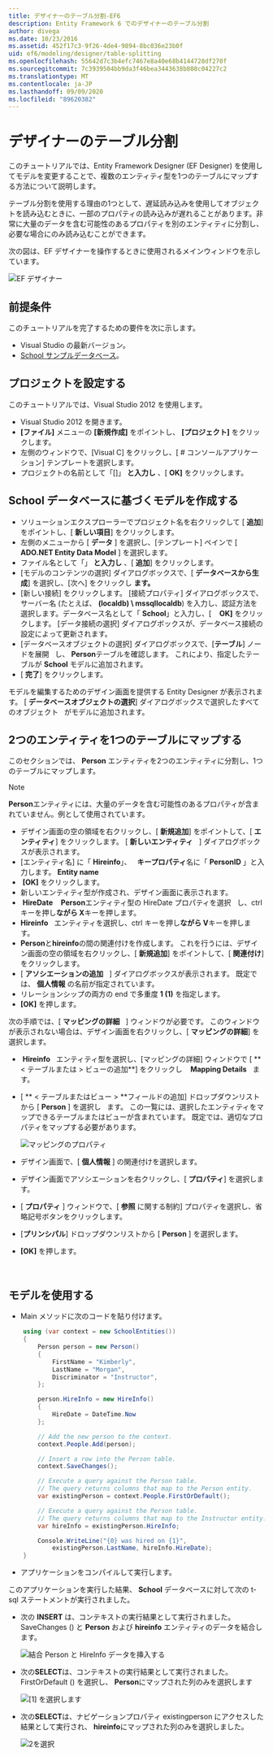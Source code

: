 ```yaml
---
title: デザイナーのテーブル分割-EF6
description: Entity Framework 6 でのデザイナーのテーブル分割
author: divega
ms.date: 10/23/2016
ms.assetid: 452f17c3-9f26-4de4-9894-8bc036e23b0f
uid: ef6/modeling/designer/table-splitting
ms.openlocfilehash: 55642d7c3b4efc7467e8a40e68b4144728df270f
ms.sourcegitcommit: 7c3939504bb9da3f46bea3443638b808c04227c2
ms.translationtype: MT
ms.contentlocale: ja-JP
ms.lasthandoff: 09/09/2020
ms.locfileid: "89620382"
---
```

# <a name="designer-table-splitting"></a>デザイナーのテーブル分割
このチュートリアルでは、Entity Framework Designer (EF Designer) を使用してモデルを変更することで、複数のエンティティ型を1つのテーブルにマップする方法について説明します。

テーブル分割を使用する理由の1つとして、遅延読み込みを使用してオブジェクトを読み込むときに、一部のプロパティの読み込みが遅れることがあります。非常に大量のデータを含む可能性のあるプロパティを別のエンティティに分割し、必要な場合にのみ読み込むことができます。

次の図は、EF デザイナーを操作するときに使用されるメインウィンドウを示しています。

![EF デザイナー](~/ef6/media/efdesigner.png)

## <a name="prerequisites"></a>前提条件

このチュートリアルを完了するための要件を次に示します。

- Visual Studio の最新バージョン。
- [School サンプルデータベース](xref:ef6/resources/school-database)。

## <a name="set-up-the-project"></a>プロジェクトを設定する

このチュートリアルでは、Visual Studio 2012 を使用します。

-   Visual Studio 2012 を開きます。
-   **[ファイル]** メニューの **[新規作成]** をポイントし、 **[プロジェクト]** をクリックします。
-   左側のウィンドウで、[Visual C] をクリックし、[ \# コンソールアプリケーション] テンプレートを選択します。
-   プロジェクトの名前として「[]」 **と入力し** 、[ **OK]** をクリックします。

## <a name="create-a-model-based-on-the-school-database"></a>School データベースに基づくモデルを作成する

-   ソリューションエクスプローラーでプロジェクト名を右クリックして [ **追加**] をポイントし、[ **新しい項目**] をクリックします。
-   左側のメニューから [ **データ** ] を選択し、[テンプレート] ペインで [ **ADO.NET Entity Data Model** ] を選択します。
-   ファイル名として「」 **と入力し** 、[ **追加**] をクリックします。
-   [モデルのコンテンツの選択] ダイアログボックスで、[ **データベースから生成**] を選択し、[次へ] をクリックし **ます。**
-   [新しい接続] をクリックします。 [接続プロパティ] ダイアログボックスで、サーバー名 (たとえば、 **(localdb) \\ mssqllocaldb**) を入力し、認証方法を選択します。データベース名として「 **School**」と入力し、[    **OK]** をクリックします。
    [データ接続の選択] ダイアログボックスが、データベース接続の設定によって更新されます。
-   [データベースオブジェクトの選択] ダイアログボックスで、[**テーブル**] ノードを展開   し、 **Person**テーブルを確認します。 これにより、指定したテーブルが **School** モデルに追加されます。
-   [ **完了**] をクリックします。

モデルを編集するためのデザイン画面を提供する Entity Designer が表示されます。 [ **データベースオブジェクトの選択**] ダイアログボックスで選択したすべてのオブジェクト   がモデルに追加されます。

## <a name="map-two-entities-to-a-single-table"></a>2つのエンティティを1つのテーブルにマップする

このセクションでは、 **Person** エンティティを2つのエンティティに分割し、1つのテーブルにマップします。

> [!NOTE]
> **Person**エンティティには、大量のデータを含む可能性のあるプロパティが含まれていません。例として使用されています。

-   デザイン画面の空の領域を右クリックし、[ **新規追加**] をポイントして、[ **エンティティ**] をクリックします。
    [ **新しいエンティティ**   ] ダイアログボックスが表示されます。
-   [エンティティ名] に「 **Hireinfo**」、   **キープロパティ**名に「 **PersonID** 」と入力します。 **Entity name**
-    **[OK]** をクリックします。
-   新しいエンティティ型が作成され、デザイン画面に表示されます。
-    **HireDate**    **Person**エンティティ型の HireDate プロパティを選択   し、ctrl キーを押し**ながら X**キーを押します。
-   **Hireinfo**   エンティティを選択し、ctrl キーを押し**ながら V**キーを押します。
-   **Person**と**hireinfo**の間の関連付けを作成します。 これを行うには、デザイン画面の空の領域を右クリックし、[ **新規追加**] をポイントして、[ **関連付け**] をクリックします。
-   [ **アソシエーションの追加**   ] ダイアログボックスが表示されます。 既定では、 **個人情報** の名前が指定されています。
-   リレーションシップの両方の end で多重度 **1 (1)** を指定します。
-   **[OK]** を押します。

次の手順では、[ **マッピングの詳細**   ] ウィンドウが必要です。 このウィンドウが表示されない場合は、デザイン画面を右クリックし、[ **マッピングの詳細**] を選択します。

-    **Hireinfo**   エンティティ型を選択し、[マッピングの詳細] ウィンドウで [ ** &lt; テーブルまたは &gt; ビューの追加**] をクリックし    **Mapping Details**   ます。
-   [ ** &lt; テーブルまたはビュー &gt; **フィールドの追加] ドロップダウンリストから [ **Person** ] を選択し   ます。 この一覧には、選択したエンティティをマップできるテーブルまたはビューが含まれています。
    既定では、適切なプロパティをマップする必要があります。

    ![マッピングのプロパティ](~/ef6/media/mapping.png)

-   デザイン画面で、[ **個人情報** ] の関連付けを選択します。
-   デザイン画面でアソシエーションを右クリックし、[ **プロパティ**] を選択します。
-   [ **プロパティ** ] ウィンドウで、[ **参照** に関する制約] プロパティを選択し、省略記号ボタンをクリックします。
-   [**プリンシパル**] ドロップダウンリストから [ **Person** ] を選択します。
-   **[OK]** を押します。

 

## <a name="use-the-model"></a>モデルを使用する

-   Main メソッドに次のコードを貼り付けます。

``` csharp
    using (var context = new SchoolEntities())
    {
        Person person = new Person()
        {
            FirstName = "Kimberly",
            LastName = "Morgan",
            Discriminator = "Instructor",
        };

        person.HireInfo = new HireInfo()
        {
            HireDate = DateTime.Now
        };

        // Add the new person to the context.
        context.People.Add(person);

        // Insert a row into the Person table.  
        context.SaveChanges();

        // Execute a query against the Person table.
        // The query returns columns that map to the Person entity.
        var existingPerson = context.People.FirstOrDefault();

        // Execute a query against the Person table.
        // The query returns columns that map to the Instructor entity.
        var hireInfo = existingPerson.HireInfo;

        Console.WriteLine("{0} was hired on {1}",
            existingPerson.LastName, hireInfo.HireDate);
    }
```
-   アプリケーションをコンパイルして実行します。

このアプリケーションを実行した結果、 **School** データベースに対して次の t-sql ステートメントが実行されました。 

-   次の **INSERT** は、コンテキストの実行結果として実行されました。SaveChanges () と **Person** および **hireinfo** エンティティのデータを結合します。

    ![結合 Person と HireInfo データを挿入する](~/ef6/media/insert.png)

-   次の**SELECT**は、コンテキストの実行結果として実行されました。FirstOrDefault () を選択し、 **Person**にマップされた列のみを選択します

    ![[1] を選択します](~/ef6/media/select1.png)

-   次の**SELECT**は、ナビゲーションプロパティ existingperson にアクセスした結果として実行され、 **hireinfo**にマップされた列のみを選択しました。

    ![2を選択](~/ef6/media/select2.png)
